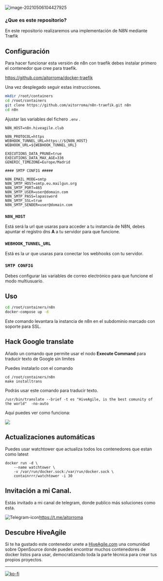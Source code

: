 ![image-20210506104427925](https://tva1.sinaimg.cn/large/008i3skNgy1gq8sv4q7cqj303k03kweo.jpg)



### ¿Que es este repositorio?

En este repositorio realizaremos una implementación de N8N mediante Træfik 


## Configuración

Para hacer funcionar esta versión de n8n con traefik debes instalar primero el contenedor que cree para traefik.

https://github.com/aitorroma/docker-traefik

Una vez desplegado seguir estas instrucciones.

```sh
mkdir /root/containers
cd /root/containers
git clone https://github.com/aitorroma/n8n-traefik.git n8n
cd n8n
```

Ajustar las variables del fichero `.env` .

```
N8N_HOST=n8n.hiveagile.club

N8N_PROTOCOL=https
WEBHOOK_TUNNEL_URL=https://${N8N_HOST}
WEBHOOK_URL=${WEBHOOK_TUNNEL_URL}

EXECUTIONS_DATA_PRUNE=true
EXECUTIONS_DATA_MAX_AGE=336
GENERIC_TIMEZONE=Europe/Madrid

#### SMTP CONFIG #####

N8N_EMAIL_MODE=smtp
N8N_SMTP_HOST=smtp.eu.mailgun.org
N8N_SMTP_PORT=465
N8N_SMTP_USER=user@domain.com
N8N_SMTP_PASS=lapassword
N8N_SMTP_SSL=true
N8N_SMTP_SENDER=user@domain.com
```



### `N8N_HOST`

Está será la url que usaras para acceder a tu instancia de N8N, debes apuntar el registro dns **A** a tu servidor para que funcione.

### `WEBHOOK_TUNNEL_URL`

Está es la ur que usaras para conectar los webhooks con tu servidor.

### `SMTP CONFIG`

Debes configurar las variables de correo electrónico para que funcione el modo multiusuario.

## Uso

```sh
cd /root/containers/n8n
docker-compose up -d
```

Este comando levantara la instancia de n8n en el subdominio marcado con soporte para SSL.

## Hack Google translate

Añado un comando que permite usar el nodo **Execute Command** para traducir texto de Google sin limites

Puedes instalarlo con el comando

```
cd /root/containers/n8n
make installtrans
```

Podrás usar este comando para traducir texto.

```
/usr/bin/translate --brief -t es "HiveAgile, is the best comunity of the world"  -no-auto
```

Aquí puedes ver como funciona:

![](https://tva1.sinaimg.cn/large/e6c9d24egy1h23x0vgp49j21a20u0gnf.jpg)

## Actualizaciones automáticas

Puedes usar watchtower que actualiza todos los contenedores que estan como latest

```
docker run -d \
    --name watchtower \
    -v /var/run/docker.sock:/var/run/docker.sock \
    containrrr/watchtower -i 30
```

## Invitación a mi Canal.

Estás invitado a mi canal de telegram, donde publico más soluciones como esta.

![Telegram-icon](https://tva1.sinaimg.cn/large/008i3skNgy1guctnvd002j600w00w0r202.jpg)https://t.me/aitorroma

## Descubre HiveAgile

Sí te ha gustado este contenedor unete a [HiveAgile.com](https://hiveagile.com) una comunidad sobre OpenSource donde puedes encontrar muchos contenedores de docker listos para usar, democratizando toda la parte técnica para crear tus propios proyectos. 

----------------------------------------------------------

[![ko-fi](https://ko-fi.com/img/githubbutton_sm.svg)](https://ko-fi.com/J3J64AN17)

